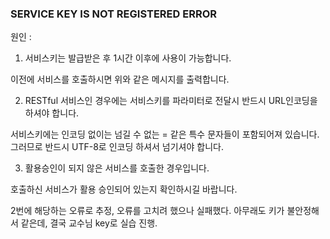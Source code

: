 ### SERVICE KEY IS NOT REGISTERED ERROR


원인 : 

1. 서비스키는 발급받은 후 1시간 이후에 사용이 가능합니다.

이전에 서비스를 호출하시면 위와 같은 메시지를 출력합니다.

2. RESTful 서비스인 경우에는 서비스키를 파라미터로 전달시 반드시 URL인코딩을 하셔야 합니다.

서비스키에는 인코딩 없이는 넘길 수 없는 = 같은 특수 문자들이 포함되어져 있습니다. 그러므로 반드시 UTF-8로 인코딩 하셔서 넘기셔야 합니다.

3. 활용승인이 되지 않은 서비스를 호출한 경우입니다.

호출하신 서비스가 활용 승인되어 있는지 확인하시길 바랍니다.

2번에 해당하는 오류로 추정, 오류를 고치려 했으나 실패했다.
아무래도 키가 불안정해서 같은데, 결국 교수님 key로 실습 진행.
